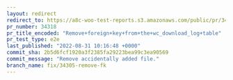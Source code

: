 ```yaml
---
layout: redirect
redirect_to: https://a8c-woo-test-reports.s3.amazonaws.com/public/pr/34318/e2e/index.html
pr_number: 34318
pr_title_encoded: "Remove+foreign+key+from+the+wc_download_log+table"
pr_test_type: e2e
last_published: "2022-08-31 10:16:48 +0000"
commit_sha: 2b5d6fcf1920a3f2385fa29223bea99c3ea90569
commit_message: "Remove accidentally added file."
branch_name: fix/34305-remove-fk
---
```

